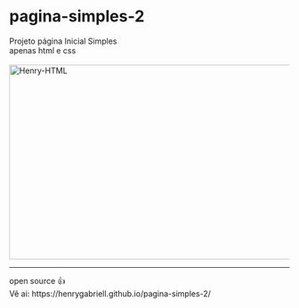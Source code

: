 # pagina-simples-2
Projeto página Inicial Simples 
<br>
apenas html e css
<br>
<br>
<img align="center" alt="Henry-HTML" height="350" width="700" src="https://user-images.githubusercontent.com/96191361/147854099-d0883c9e-a98a-450f-8ef0-131892bd7b38.png">
<hr>
open source 👍
<br>
Vê ai: https://henrygabriell.github.io/pagina-simples-2/

